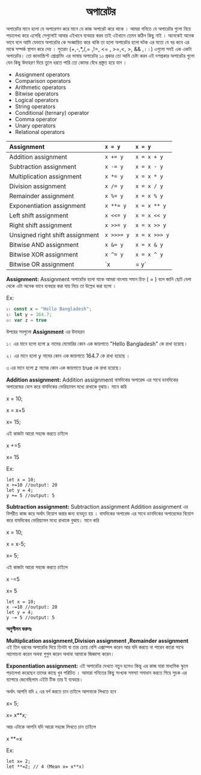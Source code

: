 <h1 align="center"> অপারেটর </h1>
অপারেটর মানে হলো যে অপারেশন করে মানে যে কাজ অপারেট করে থাকে । আমরা গনিতে যে অপারেটর গুলো নিয়ে পড়ালেখা করে এসেছি সেগুলোই আবার এইখানে ব্যবহার করব তাই এইখানে তেমন কঠিন কিছু নাই । অনেকেই অনেক ভাবে বলে আমি যেভাবে অপারেটর কে সংজ্ঞায়িত করে থাকি তা হলো অপারেটর হলো ঘটক এর মতো যে বর কনে এর মাঝে সম্পর্ক স্থাপন করে দেয় । সুতরাং (+,-,*,/,= ,!=, <= , >=,<, >, && ,।।) এগুলো সবই এক একটা অপারেটর। তো জাভাস্ক্রিপ্ট  প্রোগ্রামিং এর ভাষায়  অপারেটর ১০ প্রকার তো আমি চেষ্টা করব এই দশপ্রকার অপারেটর গুলো যেন কিছু উদাহরণ দিয়ে তুলে ধরতে পারি তো কোমর বেঁধে প্রস্তুত হয়ে যান । 

- Assignment operators
- Comparison operators
- Arithmetic operators
- Bitwise operators
- Logical operators
- String operators
- Conditional (ternary) operator
- Comma operator
- Unary operators
- Relational operators



| Assignment                      | `x = y`    | `x = y`       |
| :------------------------------ | :--------- | :------------ |
| Addition assignment             | `x += y`   | `x = x + y`   |
| Subtraction assignment          | `x -= y`   | `x = x - y`   |
| Multiplication assignment       | `x *= y`   | `x = x * y`   |
| Division assignment             | `x /= y`   | `x = x / y`   |
| Remainder assignment            | `x %= y`   | `x = x % y`   |
| Exponentiation assignment       | `x **= y`  | `x = x ** y`  |
| Left shift assignment           | `x <<= y`  | `x = x << y`  |
| Right shift assignment          | `x >>= y`  | `x = x >> y`  |
| Unsigned right shift assignment | `x >>>= y` | `x = x >>> y` |
| Bitwise AND assignment          | `x &= y`   | `x = x & y`   |
| Bitwise XOR assignment          | `x ^= y`   | `x = x ^ y`   |
| Bitwise OR assignment           | `x |= y`   | `x = x | y`   |

**Assignment:** Assignment অপারেটর হলো যাকে আমরা বাংলায় সমান চিহ্ন ( = ) বলে জানি ছোট বেলা থেকে এটা অনেক ভাবে ব্যবহার করা যায় নিচে তা উল্লেখ করা হলো । 

Ex:   

```javaScript
১। const x = "Hello Bangladesh";
২। let y = 164.7;
৩। var z = true
```

উপরের সবগুলো **Assignment** এর উদাহরন

১। এর মানে হলো হলো x নামের মেমোরির কোন এক জায়গাতে   "Hello Bangladesh" কে রাখা হয়েছে। 

২। এর মানে হলো y নামের কোন এক জায়গাতে 164.7 কে রাখা হয়েছে ।

৩ এর মানে হলো z নামের কোন এক জায়গাতে true কে রাখা হয়েছে।

**Addition assignment:** Addition assignment বামদিকের অপারেন্ড এর সাথে ডানদিকের অপারেন্ডের যোগ করে  বামদিকের ভেরিয়্যাবল মধ্যে রাখাকে বুঝায়। মানে করি 

x = 10;

x = x+5 

x= 15;

এই কাজটা আরো সহজে করতে চাইলে 

x +=5 

x= 15

Ex:

```
let x = 10;
x +=10 //output: 20
let y = 4;
y += 5 //output: 5
```

**Subtraction assignment:** Subtraction assignment  Addition assignment এর বিপরীত কাজ করে অর্থাৎ বিয়োগ করার জন্য ব্যবহৃত হয় । বামদিকের অপারেন্ড এর সাথে ডানদিকের অপারেন্ডের বিয়োগ করে  বামদিকের ভেরিয়্যাবল মধ্যে রাখাকে বুঝায়। মানে করি 

x = 10;

x = x-5;

x= 5;

এই কাজটা আরো সহজে করতে চাইলে 

x -=5 

x= 5

```
let x = 10;
x -=10 //output: 20
let y = 4;
y -= 5 //output: 5
```



**অনুশীলন করুনঃ**

**Multiplication assignment,Division assignment ,Remainder assignment** এই তিন ধরনের অপারেটর দিয়ে তিনটা বা তার চেয়ে বেশি এক্সাম্পল করেন আর যদি করতে না পারেন কারো সাথে আলোচনা করেন অথবা গুগুল করেন অথাবা আমাকে জিজ্ঞাসা করেন।

**Exponentiation assignment:**  এই অপারেটর দেখতে নতুন হলেও কিন্তু এর কাজ যারা মাধ্যমিক স্কুলে পড়ালেখা করেছেন তাদের কাছে খুব পরিচিত । আমারা গনিতের কিছু সংখ্যক সমস্যা সমাধান করতে গিয়ে সুচক এর ব্যাপারে জেনেছিলাম এইটা টিক তার ই ব্যবহার।

অর্থাৎ আপনি যদি ২ এর বর্গ করতে চান তাইলে আপনাকে লিখতে হবে 

x= 5;

x= x**x;

আর এটাকে আপনি যদি আরো সহজে লিখতে চান তাইলে 

x **=x

Ex:

```
let x= 2;
let **=2; // 4 (Mean x= x**x)
```



